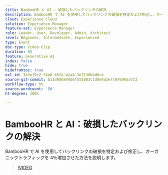 ```yaml
---
title: BambooHR と AI – 破損したバックリンクの解決
description: BambooHR で AI を使用してバックリンクの破損を特定および修正し、オーガニックトラフィックを 4％増加させた方法を説明します。
cloud: Experience Cloud
solution: Experience Manager
feature-set: Experience Manager
role: Leader, User, Developer, Admin, Architect
level: Beginner, Intermediate, Experienced
type: Event
doc-type: Video Clip
duration: 95
feature: Generative AI
index: false
hide: true
hidefromtoc: true
exl-id: 3b3ef9c2-f4e0-45fa-a2a4-3e7130b4d6ce
source-git-commit: b11d9d6844d6f551083c1d8e4a2e7c076965a713
workflow-type: ht
source-wordcount: '50'
ht-degree: 100%

---
```


# BambooHR と AI：破損したバックリンクの解決

BambooHR で AI を使用してバックリンクの破損を特定および修正し、オーガニックトラフィックを 4％増加させた方法を説明します。

>[!VIDEO](https://video.tv.adobe.com/v/3459238/?learn=on&enablevpops)
